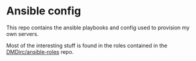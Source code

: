 Ansible config
===============================================================================

This repo contains the ansible playbooks and config used to provision my own
servers.

Most of the interesting stuff is found in the roles contained in the
[DMDirc/ansible-roles](https://github.com/DMDirc/ansible-roles) repo.

